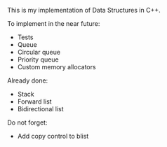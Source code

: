 This is my implementation of Data Structures in C++.


To implement in the near future:
- Tests
- Queue
- Circular queue
- Priority queue
- Custom memory allocators


Already done:
- Stack
- Forward list
- Bidirectional list


Do not forget:
- Add copy control to blist
